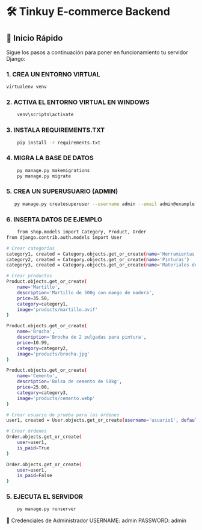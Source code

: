 # 🛠️ Tinkuy E-commerce Backend

## 🚀 Inicio Rápido

Sigue los pasos a continuación para poner en funcionamiento tu servidor Django:

### 1. CREA UN ENTORNO VIRTUAL

```bash
virtualenv venv
```

### 2. ACTIVA EL ENTORNO VIRTUAL EN WINDOWS


```bash
    venv\scripts\activate
```

### 3. INSTALA REQUIREMENTS.TXT


```bash
    pip install -r requirements.txt
```

### 4. MIGRA LA BASE DE DATOS


```bash
    py manage.py makemigrations
    py manage.py migrate
```


### 5. CREA UN SUPERUSUARIO (ADMIN)


```bash
   py manage.py createsuperuser --username admin --email admin@example.com
```

### 6.  INSERTA DATOS DE EJEMPLO


```bash
    from shop.models import Category, Product, Order
from django.contrib.auth.models import User

# Crear categorías
category1, created = Category.objects.get_or_create(name='Herramientas')
category2, created = Category.objects.get_or_create(name='Pinturas')
category3, created = Category.objects.get_or_create(name='Materiales de Construcción')

# Crear productos
Product.objects.get_or_create(
    name='Martillo',
    description='Martillo de 500g con mango de madera',
    price=35.50,
    category=category1,
    image='products/martillo.avif'
)

Product.objects.get_or_create(
    name='Brocha',
    description='Brocha de 2 pulgadas para pintura',
    price=10.99,
    category=category2,
    image='products/brocha.jpg'
)

Product.objects.get_or_create(
    name='Cemento',
    description='Bolsa de cemento de 50kg',
    price=25.00,
    category=category3,
    image='products/cemento.webp'
)

# Crear usuario de prueba para las órdenes
user1, created = User.objects.get_or_create(username='usuario1', defaults={'email': 'usuario1@example.com', 'password': 'testpass123'})

# Crear órdenes
Order.objects.get_or_create(
    user=user1,
    is_paid=True
)

Order.objects.get_or_create(
    user=user1,
    is_paid=False
)

```

### 5. EJECUTA EL SERVIDOR


```bash
    py manage.py runserver
```

📧 Credenciales de Administrador
USERNAME: admin
PASSWORD: admin
